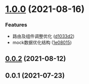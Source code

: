 # [1.0.0](https://github.com/JS-banana/vite-react-ts/compare/v0.0.2...v1.0.0) (2021-08-16)


### Features

* 路由及组件调整优化 ([d1033d2](https://github.com/JS-banana/vite-react-ts/commit/d1033d2de7cce136ac36c9c94f5fa1aaa14e1a2f))
* mock数据优化结构 ([1e08015](https://github.com/JS-banana/vite-react-ts/commit/1e08015ed8bb5bff65466cb904f3424b9ce82329))



## [0.0.2](https://github.com/JS-banana/vite-react-ts/compare/v0.0.1...v0.0.2) (2021-08-12)



## 0.0.1 (2021-07-23)



